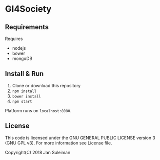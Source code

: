 # GI4Society

## Requirements
Requires 
 - nodejs
 - bower
 - mongoDB

## Install & Run
1. Clone or download this repository
2. `npm install`
3. `bower install`
4. `npm start`

Platform runs on `localhost:8080`. 


## License

This code is licensed under the GNU GENERAL PUBLIC LICENSE version 3 (GNU GPL v3). For more information see License file.

Copyright(C) 2018 Jan Suleiman
